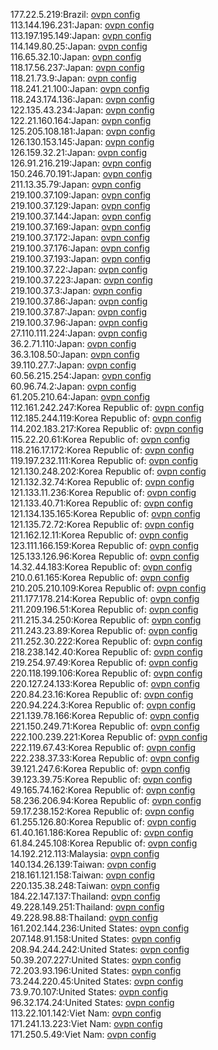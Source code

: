 177.22.5.219:Brazil: [ovpn config](vpn/177_22_5_219.ovpn)  
113.144.196.231:Japan: [ovpn config](vpn/113_144_196_231.ovpn)  
113.197.195.149:Japan: [ovpn config](vpn/113_197_195_149.ovpn)  
114.149.80.25:Japan: [ovpn config](vpn/114_149_80_25.ovpn)  
116.65.32.10:Japan: [ovpn config](vpn/116_65_32_10.ovpn)  
118.17.56.237:Japan: [ovpn config](vpn/118_17_56_237.ovpn)  
118.21.73.9:Japan: [ovpn config](vpn/118_21_73_9.ovpn)  
118.241.21.100:Japan: [ovpn config](vpn/118_241_21_100.ovpn)  
118.243.174.136:Japan: [ovpn config](vpn/118_243_174_136.ovpn)  
122.135.43.234:Japan: [ovpn config](vpn/122_135_43_234.ovpn)  
122.21.160.164:Japan: [ovpn config](vpn/122_21_160_164.ovpn)  
125.205.108.181:Japan: [ovpn config](vpn/125_205_108_181.ovpn)  
126.130.153.145:Japan: [ovpn config](vpn/126_130_153_145.ovpn)  
126.159.32.21:Japan: [ovpn config](vpn/126_159_32_21.ovpn)  
126.91.216.219:Japan: [ovpn config](vpn/126_91_216_219.ovpn)  
150.246.70.191:Japan: [ovpn config](vpn/150_246_70_191.ovpn)  
211.13.35.79:Japan: [ovpn config](vpn/211_13_35_79.ovpn)  
219.100.37.109:Japan: [ovpn config](vpn/219_100_37_109.ovpn)  
219.100.37.129:Japan: [ovpn config](vpn/219_100_37_129.ovpn)  
219.100.37.144:Japan: [ovpn config](vpn/219_100_37_144.ovpn)  
219.100.37.169:Japan: [ovpn config](vpn/219_100_37_169.ovpn)  
219.100.37.172:Japan: [ovpn config](vpn/219_100_37_172.ovpn)  
219.100.37.176:Japan: [ovpn config](vpn/219_100_37_176.ovpn)  
219.100.37.193:Japan: [ovpn config](vpn/219_100_37_193.ovpn)  
219.100.37.22:Japan: [ovpn config](vpn/219_100_37_22.ovpn)  
219.100.37.223:Japan: [ovpn config](vpn/219_100_37_223.ovpn)  
219.100.37.3:Japan: [ovpn config](vpn/219_100_37_3.ovpn)  
219.100.37.86:Japan: [ovpn config](vpn/219_100_37_86.ovpn)  
219.100.37.87:Japan: [ovpn config](vpn/219_100_37_87.ovpn)  
219.100.37.96:Japan: [ovpn config](vpn/219_100_37_96.ovpn)  
27.110.111.224:Japan: [ovpn config](vpn/27_110_111_224.ovpn)  
36.2.71.110:Japan: [ovpn config](vpn/36_2_71_110.ovpn)  
36.3.108.50:Japan: [ovpn config](vpn/36_3_108_50.ovpn)  
39.110.27.7:Japan: [ovpn config](vpn/39_110_27_7.ovpn)  
60.56.215.254:Japan: [ovpn config](vpn/60_56_215_254.ovpn)  
60.96.74.2:Japan: [ovpn config](vpn/60_96_74_2.ovpn)  
61.205.210.64:Japan: [ovpn config](vpn/61_205_210_64.ovpn)  
112.161.242.247:Korea Republic of: [ovpn config](vpn/112_161_242_247.ovpn)  
112.185.244.119:Korea Republic of: [ovpn config](vpn/112_185_244_119.ovpn)  
114.202.183.217:Korea Republic of: [ovpn config](vpn/114_202_183_217.ovpn)  
115.22.20.61:Korea Republic of: [ovpn config](vpn/115_22_20_61.ovpn)  
118.216.17.172:Korea Republic of: [ovpn config](vpn/118_216_17_172.ovpn)  
119.197.232.111:Korea Republic of: [ovpn config](vpn/119_197_232_111.ovpn)  
121.130.248.202:Korea Republic of: [ovpn config](vpn/121_130_248_202.ovpn)  
121.132.32.74:Korea Republic of: [ovpn config](vpn/121_132_32_74.ovpn)  
121.133.11.236:Korea Republic of: [ovpn config](vpn/121_133_11_236.ovpn)  
121.133.40.71:Korea Republic of: [ovpn config](vpn/121_133_40_71.ovpn)  
121.134.135.165:Korea Republic of: [ovpn config](vpn/121_134_135_165.ovpn)  
121.135.72.72:Korea Republic of: [ovpn config](vpn/121_135_72_72.ovpn)  
121.162.12.11:Korea Republic of: [ovpn config](vpn/121_162_12_11.ovpn)  
123.111.166.159:Korea Republic of: [ovpn config](vpn/123_111_166_159.ovpn)  
125.133.126.96:Korea Republic of: [ovpn config](vpn/125_133_126_96.ovpn)  
14.32.44.183:Korea Republic of: [ovpn config](vpn/14_32_44_183.ovpn)  
210.0.61.165:Korea Republic of: [ovpn config](vpn/210_0_61_165.ovpn)  
210.205.210.109:Korea Republic of: [ovpn config](vpn/210_205_210_109.ovpn)  
211.177.178.214:Korea Republic of: [ovpn config](vpn/211_177_178_214.ovpn)  
211.209.196.51:Korea Republic of: [ovpn config](vpn/211_209_196_51.ovpn)  
211.215.34.250:Korea Republic of: [ovpn config](vpn/211_215_34_250.ovpn)  
211.243.23.89:Korea Republic of: [ovpn config](vpn/211_243_23_89.ovpn)  
211.252.30.222:Korea Republic of: [ovpn config](vpn/211_252_30_222.ovpn)  
218.238.142.40:Korea Republic of: [ovpn config](vpn/218_238_142_40.ovpn)  
219.254.97.49:Korea Republic of: [ovpn config](vpn/219_254_97_49.ovpn)  
220.118.199.106:Korea Republic of: [ovpn config](vpn/220_118_199_106.ovpn)  
220.127.24.133:Korea Republic of: [ovpn config](vpn/220_127_24_133.ovpn)  
220.84.23.16:Korea Republic of: [ovpn config](vpn/220_84_23_16.ovpn)  
220.94.224.3:Korea Republic of: [ovpn config](vpn/220_94_224_3.ovpn)  
221.139.78.166:Korea Republic of: [ovpn config](vpn/221_139_78_166.ovpn)  
221.150.249.71:Korea Republic of: [ovpn config](vpn/221_150_249_71.ovpn)  
222.100.239.221:Korea Republic of: [ovpn config](vpn/222_100_239_221.ovpn)  
222.119.67.43:Korea Republic of: [ovpn config](vpn/222_119_67_43.ovpn)  
222.238.37.33:Korea Republic of: [ovpn config](vpn/222_238_37_33.ovpn)  
39.121.247.6:Korea Republic of: [ovpn config](vpn/39_121_247_6.ovpn)  
39.123.39.75:Korea Republic of: [ovpn config](vpn/39_123_39_75.ovpn)  
49.165.74.162:Korea Republic of: [ovpn config](vpn/49_165_74_162.ovpn)  
58.236.206.94:Korea Republic of: [ovpn config](vpn/58_236_206_94.ovpn)  
59.17.238.152:Korea Republic of: [ovpn config](vpn/59_17_238_152.ovpn)  
61.255.126.80:Korea Republic of: [ovpn config](vpn/61_255_126_80.ovpn)  
61.40.161.186:Korea Republic of: [ovpn config](vpn/61_40_161_186.ovpn)  
61.84.245.108:Korea Republic of: [ovpn config](vpn/61_84_245_108.ovpn)  
14.192.212.113:Malaysia: [ovpn config](vpn/14_192_212_113.ovpn)  
140.134.26.139:Taiwan: [ovpn config](vpn/140_134_26_139.ovpn)  
218.161.121.158:Taiwan: [ovpn config](vpn/218_161_121_158.ovpn)  
220.135.38.248:Taiwan: [ovpn config](vpn/220_135_38_248.ovpn)  
184.22.147.137:Thailand: [ovpn config](vpn/184_22_147_137.ovpn)  
49.228.149.251:Thailand: [ovpn config](vpn/49_228_149_251.ovpn)  
49.228.98.88:Thailand: [ovpn config](vpn/49_228_98_88.ovpn)  
161.202.144.236:United States: [ovpn config](vpn/161_202_144_236.ovpn)  
207.148.91.158:United States: [ovpn config](vpn/207_148_91_158.ovpn)  
208.94.244.242:United States: [ovpn config](vpn/208_94_244_242.ovpn)  
50.39.207.227:United States: [ovpn config](vpn/50_39_207_227.ovpn)  
72.203.93.196:United States: [ovpn config](vpn/72_203_93_196.ovpn)  
73.244.220.45:United States: [ovpn config](vpn/73_244_220_45.ovpn)  
73.9.70.107:United States: [ovpn config](vpn/73_9_70_107.ovpn)  
96.32.174.24:United States: [ovpn config](vpn/96_32_174_24.ovpn)  
113.22.101.142:Viet Nam: [ovpn config](vpn/113_22_101_142.ovpn)  
171.241.13.223:Viet Nam: [ovpn config](vpn/171_241_13_223.ovpn)  
171.250.5.49:Viet Nam: [ovpn config](vpn/171_250_5_49.ovpn)  
